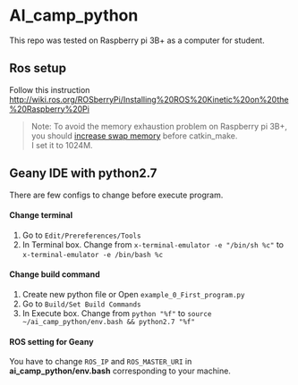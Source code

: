 # AI_camp_python
This repo was tested on Raspberry pi 3B+ as a computer for student.

## Ros setup
Follow this instruction http://wiki.ros.org/ROSberryPi/Installing%20ROS%20Kinetic%20on%20the%20Raspberry%20Pi 


> Note: To avoid the memory exhaustion problem on Raspberry pi 3B+, you should [increase swap memory](https://nebl.io/neblio-university/enabling-increasing-raspberry-pi-swap/) before catkin_make. <br>I set it to 1024M.
 

## Geany IDE with python2.7
There are few configs to change before execute program.

#### Change terminal
1. Go to `Edit/Prereferences/Tools`
2. In Terminal box. Change from `x-terminal-emulator -e "/bin/sh %c"` to `x-terminal-emulator -e /bin/bash %c`

#### Change build command
1. Create new python file or Open `example_0_First_program.py`
2. Go to `Build/Set Build Commands`
3. In Execute box. Change from `python "%f"` to `source ~/ai_camp_python/env.bash && python2.7 "%f"`

#### ROS setting for Geany
You have to change `ROS_IP` and `ROS_MASTER_URI` in **ai_camp_python/env.bash** corresponding to your machine.
